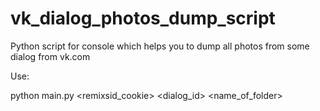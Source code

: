 vk_dialog_photos_dump_script
============================

Python script for console which helps you to dump all photos from some dialog from vk.com

Use:

python main.py <remixsid_cookie> <dialog_id> <name_of_folder>
